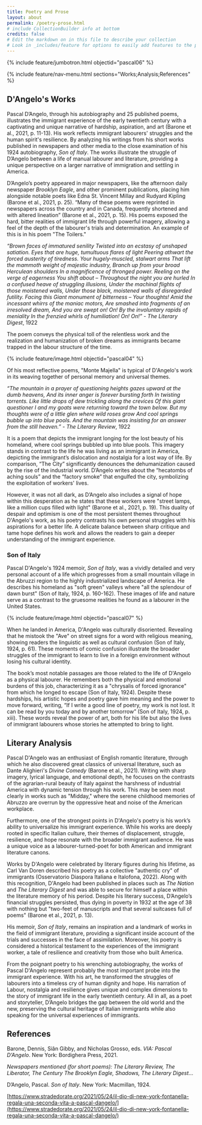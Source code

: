 ```yaml
---
title: Poetry and Prose
layout: about
permalink: /poetry-prose.html
# include CollectionBuilder info at bottom
credits: false
# Edit the markdown on in this file to describe your collection
# Look in _includes/feature for options to easily add features to the page
---
```


{% include feature/jumbotron.html objectid="pascal06" %}

{% include feature/nav-menu.html sections="Works;Analysis;References" %}

## D'Angelo's Works

Pascal D’Angelo, through his autobiography and 25 published poems, illustrates the immigrant experience of the early twentieth century with a captivating and unique narrative of hardship, aspiration, and art (Barone et al., 2021, p. 11-13). His work reflects immigrant labourers' struggles and the human spirit's resilience. By analyzing his writings from his short works published in newspapers and other media to the close examination of his 1924 autobiography, *Son of Italy*. The works illustrate the struggle of D’Angelo between a life of manual labourer and literature, providing a unique perspective on a larger narrative of immigration and settling in America.

D’Angelo’s poetry appeared in major newspapers, like the afternoon daily newspaper *Brooklyn Eagle*, and other prominent publications, placing him alongside notable poets like Edna St. Vincent Millay and Rudyard Kipling (Barone et al., 2021, p. 25). “Many of these poems were reprinted in newspapers across the country and in Canada, frequently shortened and with altered lineation” (Barone et al., 2021, p. 15). His poems exposed the hard, bitter realities of immigrant life through powerful imagery, allowing a feel of the depth of the labourer's trials and determination. An example of this is in his poem "The Toilers." 

*“Brown faces of immatured senility
Twisted into an ecstasy of unshaped satiation.
Eyes that are huge, tumultuous flares of light
Peering athwart the forced austerity of tiredness.
Your hugely-muscled, stalwart arms
That lift the mammoth weight of majestic industry,
Branch up from your broad Herculean shoulders
In a magnificence of thronged power.
Reeling on the verge of eagerness
You shift about –
Throughout the night you are hurled
In a confused heave of struggling illusions,
Under the machinal flights of those moistened walls,
Under those black, moistened walls of disregarded
 futility.
Facing this Giant monument of bitterness –
Your thoughts!
Amid the incessant whirrs of the maniac motors,
Are smashed into fragments of an irresolved dream,
And you are swept on! On!
By the involuntary rapids of meniality
In the frenzied whirls of humiliation!
On! On!”*
            -	*The Literary Digest*, 1922
            
The poem conveys the physical toll of the relentless work and the realization and humanization of broken dreams as immigrants became trapped in the labour structure of the time.

{% include feature/image.html objectid="pascal04" %}

Of his most reflective poems, "Monte Majella" is typical of D'Angelo's work in its weaving together of personal memory and universal themes. 

*“The mountain in a prayer of questioning heights
 gazes upward at the dumb heavens,
And its inner anger is forever bursting forth
In twisting torrents.
Like little drops of dew trickling along the crevices
Of this giant questioner
I and my goats were returning toward the town
 below.
But my thoughts were of a little glen where wild
roses grow
And cool springs bubble up into blue pools.
And the mountain was insisting for an answer from
 the still heaven.”*
                      -	*The Literary Review*, 1922

It is a poem that depicts the immigrant longing for the lost beauty of his homeland, where cool springs bubbled up into blue pools. This imagery stands in contrast to the life he was living as an immigrant in America, depicting the immigrant’s dislocation and nostalgia for a lost way of life. By comparison, “The City” significantly denounces the dehumanization caused by the rise of the industrial world. D’Angelo writes about the “hecatombs of aching souls” and the “factory smoke” that engulfed the city, symbolizing the exploitation of workers' lives. 

However, it was not all dark, as D’Angelo also includes a signal of hope within this desperation as he states that these workers were "street lamps, like a million cups filled with light" (Barone et al., 2021, p. 19). This duality of despair and optimism is one of the most persistent themes throughout D'Angelo's work, as his poetry contrasts his own personal struggles with his aspirations for a better life. A delicate balance between sharp critique and tame hope defines his work and allows the readers to gain a deeper understanding of the immigrant experience.

### Son of Italy
Pascal D'Angelo's 1924 memoir, *Son of Italy*, was a vividly detailed and very personal account of a life which progresses from a small mountain village in the Abruzzi region to the highly industrialized landscape of America. He describes his homeland as "soft green" valleys where "all the splendour of dawn burst" (Son of Italy, 1924, p. 160-162). These images of life and nature serve as a contrast to the gruesome realities he found as a labourer in the United States.

{% include feature/image.html objectid="pascal07" %}

When he landed in America, D'Angelo was culturally disoriented. Revealing that he mistook the "Ave" on street signs for a word with religious meaning, showing readers the linguistic as well as cultural confusion (Son of Italy, 1924, p. 61). These moments of comic confusion illustrate the broader struggles of the immigrant to learn to live in a foreign environment without losing his cultural identity.

The book’s most notable passages are those related to the life of D'Angelo as a physical labourer. He remembers both the physical and emotional burdens of this job, characterizing it as a "chrysalis of forced ignorance" from which he longed to escape (Son of Italy, 1924). Despite these hardships, his artistic hopes and poetry gave him meaning and the power to move forward, writing, “If I write a good line of poetry, my work is not lost. It can be read by you today and by another tomorrow” (Son of Italy, 1924, p. xiii). These words reveal the power of art, both for his life but also the lives of immigrant labourers whose stories he attempted to bring to light.

## Literary Analysis

Pascal D'Angelo was an enthusiast of English romantic literature, through which he also discovered great classics of universal literature, such as Dante Alighieri's *Divine Comedy* (Barone et al., 2021). Writing with sharp imagery, lyrical language, and emotional depth, he focuses on the contrasts of the agrarian-rural beauty of Italy against the harshness of industrial America with dynamic tension through his work. This may be seen most clearly in works such as "Midday," where the serene childhood memories of Abruzzo are overrun by the oppressive heat and noise of the American workplace. 

Furthermore, one of the strongest points in D'Angelo's poetry is his work’s ability to universalize his immigrant experience. While his works are deeply rooted in specific Italian culture, their themes of displacement, struggle, resilience, and hope resonate with the broader immigrant audience. He was a unique voice as a labourer-turned-poet for both American and immigrant literature canons.

Works by D'Angelo were celebrated by literary figures during his lifetime, as Carl Van Doren described his poetry as a collective "authentic cry" of immigrants (Osservatorio Diaspora Italiana e Italofona, 2022). Along with this recognition, D'Angelo had been published in places such as *The Nation* and *The Literary Digest* and was able to secure for himself a place within the literature memory of his period. Despite his literary success, D’Angelo’s financial struggles persisted, thus dying in poverty in 1932 at the age of 38 with nothing but "two-feet of manuscripts and that several suitcases full of poems" (Barone et al., 2021, p. 13).

His memoir, *Son of Italy*, remains an inspiration and a landmark of works in the field of immigrant literature, providing a significant inside account of the trials and successes in the face of assimilation. Moreover, his poetry is considered a historical testament to the experiences of the immigrant worker, a tale of resilience and creativity from those who built America.

From the poignant poetry to his wrenching autobiography, the works of Pascal D'Angelo represent probably the most important probe into the immigrant experience. With his art, he transformed the struggles of labourers into a timeless cry of human dignity and hope. His narration of Labour, nostalgia and resilience gives unique and complex dimensions to the story of immigrant life in the early twentieth century. All in all, as a poet and storyteller, D’Angelo bridges the gap between the old world and the new, preserving the cultural heritage of Italian immigrants while also speaking for the universal experiences of immigrants.


## References

Barone, Dennis, Siân Gibby, and Nicholas Grosso, eds. *VIA: Pascal D’Angelo*. New York: Bordighera Press, 2021.

*Newspapers mentioned (for short poems): The Literary Review, The Liberator, The Century The Brooklyn Eagle, Shadows, The Literary Digest*...

D’Angelo, Pascal. *Son of Italy*. New York: Macmillan, 1924.

[https://www.stradedorate.org/2021/05/24/il-dio-di-new-york-fontanella-regala-una-seconda-vita-a-pascal-dangelo/](https://www.stradedorate.org/2021/05/24/il-dio-di-new-york-fontanella-regala-una-seconda-vita-a-pascal-dangelo/)  

